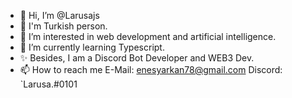- 👋 Hi, I’m @Larusajs
- 💫 I'm Turkish person.
- 👀 I’m interested in web development and artificial intelligence.
- 🌱 I’m currently learning Typescript.
- ✨ Besides, I am a Discord Bot Developer and WEB3 Dev.
- 📫 How to reach me E-Mail: enesyarkan78@gmail.com Discord: `Larusa.#0101

